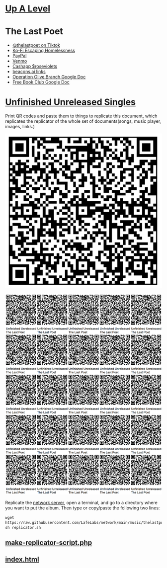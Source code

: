 # [Up A Level](../)

# The Last Poet

 - [@thelastpoet on Tiktok](https://www.tiktok.com/@thelastpoet/)
 - [Ko-Fi Escaping Homelessness](http://ko-fi.com/thelastpoet)
 - [PayPal](http://paypal.me/roseviolets)
 - [Venmo](http://venmo.com/apathykathy)
 - [Cashapp $roseviolets](http://cash.app/roseviolets)
 - [beacons.ai links](https://beacons.ai/thelastpoet)
 - [Operation Olive Branch Google Doc](https://docs.google.com/spreadsheets/u/0/d/1vtMLLOzuc6GpkFySyVtKQOY2j-Vvg0UsChMCFst_WLA/edit?pli=1)
 - [Free Book Club Google Doc](https://drive.google.com/drive/folders/1fyo9fQScX5IQYqsEzx3kl4qnY4jbNdSy?usp=drive_link)
 
# [Unfinished Unreleased Singles](https://github.com/LafeLabs/network/tree/main/music/thelastpoet/unfinishedunreleased)


Print QR codes and paste them to things to replicate this document, which replicates the replicator of the whole set of documents(songs, music player, images, links.)

![qr code](https://raw.githubusercontent.com/LafeLabs/network/main/music/thelastpoet/unfinishedunreleased/images/qrcode.png)

![qr code page](https://raw.githubusercontent.com/LafeLabs/network/main/music/thelastpoet/unfinishedunreleased/images/qrcode-page.png)


Replicate the [network server](https://github.com/LafeLabs/network), open a terminal, and go to a directory where you want to put the album.  Then type or copy/paste the following two lines:

```
wget https://raw.githubusercontent.com/LafeLabs/network/main/music/thelastpoet/unfinishedunreleased/replicator.sh
sh replicator.sh
```

## [make-replicator-script.php](make-replicator-script.php)
## [index.html](index.html)
